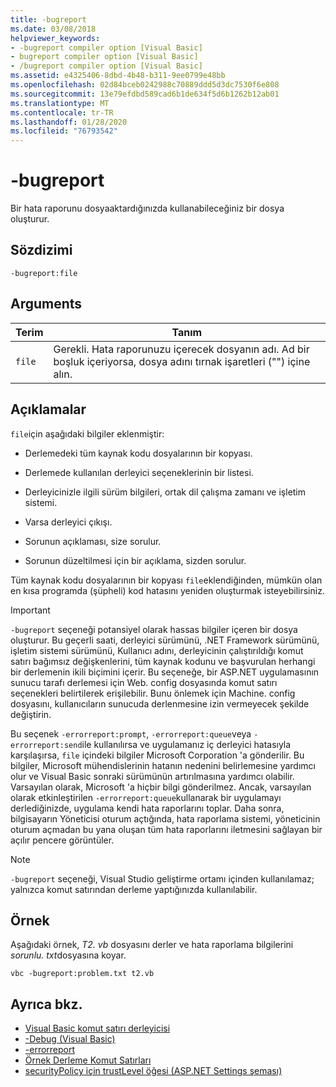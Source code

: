 ```yaml
---
title: -bugreport
ms.date: 03/08/2018
helpviewer_keywords:
- -bugreport compiler option [Visual Basic]
- bugreport compiler option [Visual Basic]
- /bugreport compiler option [Visual Basic]
ms.assetid: e4325406-8dbd-4b48-b311-9ee0799e48bb
ms.openlocfilehash: 02d84bceb0242988c70889ddd5d3dc7530f6e808
ms.sourcegitcommit: 13e79efdbd589cad6b1de634f5d6b1262b12ab01
ms.translationtype: MT
ms.contentlocale: tr-TR
ms.lasthandoff: 01/28/2020
ms.locfileid: "76793542"
---
```

# <a name="-bugreport"></a>-bugreport

Bir hata raporunu dosyaaktardığınızda kullanabileceğiniz bir dosya oluşturur.

## <a name="syntax"></a>Sözdizimi

```console
-bugreport:file
```

## <a name="arguments"></a>Arguments

|Terim|Tanım|
|---|---|
|`file`|Gerekli. Hata raporunuzu içerecek dosyanın adı. Ad bir boşluk içeriyorsa, dosya adını tırnak işaretleri ("") içine alın.|

## <a name="remarks"></a>Açıklamalar

`file`için aşağıdaki bilgiler eklenmiştir:

- Derlemedeki tüm kaynak kodu dosyalarının bir kopyası.

- Derlemede kullanılan derleyici seçeneklerinin bir listesi.

- Derleyicinizle ilgili sürüm bilgileri, ortak dil çalışma zamanı ve işletim sistemi.

- Varsa derleyici çıkışı.

- Sorunun açıklaması, size sorulur.

- Sorunun düzeltilmesi için bir açıklama, sizden sorulur.

Tüm kaynak kodu dosyalarının bir kopyası `file`eklendiğinden, mümkün olan en kısa programda (şüpheli) kod hatasını yeniden oluşturmak isteyebilirsiniz.

> [!IMPORTANT]
> `-bugreport` seçeneği potansiyel olarak hassas bilgiler içeren bir dosya oluşturur. Bu geçerli saati, derleyici sürümünü, .NET Framework sürümünü, işletim sistemi sürümünü, Kullanıcı adını, derleyicinin çalıştırıldığı komut satırı bağımsız değişkenlerini, tüm kaynak kodunu ve başvurulan herhangi bir derlemenin ikili biçimini içerir. Bu seçeneğe, bir ASP.NET uygulamasının sunucu tarafı derlemesi için Web. config dosyasında komut satırı seçenekleri belirtilerek erişilebilir. Bunu önlemek için Machine. config dosyasını, kullanıcıların sunucuda derlenmesine izin vermeyecek şekilde değiştirin.

Bu seçenek `-errorreport:prompt`, `-errorreport:queue`veya `-errorreport:send`ile kullanılırsa ve uygulamanız iç derleyici hatasıyla karşılaşırsa, `file` içindeki bilgiler Microsoft Corporation 'a gönderilir. Bu bilgiler, Microsoft mühendislerinin hatanın nedenini belirlemesine yardımcı olur ve Visual Basic sonraki sürümünün artırılmasına yardımcı olabilir. Varsayılan olarak, Microsoft 'a hiçbir bilgi gönderilmez. Ancak, varsayılan olarak etkinleştirilen `-errorreport:queue`kullanarak bir uygulamayı derlediğinizde, uygulama kendi hata raporlarını toplar. Daha sonra, bilgisayarın Yöneticisi oturum açtığında, hata raporlama sistemi, yöneticinin oturum açmadan bu yana oluşan tüm hata raporlarını iletmesini sağlayan bir açılır pencere görüntüler.

> [!NOTE]
> `-bugreport` seçeneği, Visual Studio geliştirme ortamı içinden kullanılamaz; yalnızca komut satırından derleme yaptığınızda kullanılabilir.

## <a name="example"></a>Örnek

Aşağıdaki örnek, *T2. vb* dosyasını derler ve hata raporlama bilgilerini *sorunlu. txt*dosyasına koyar.

```console
vbc -bugreport:problem.txt t2.vb
```

## <a name="see-also"></a>Ayrıca bkz.

- [Visual Basic komut satırı derleyicisi](index.md)
- [-Debug (Visual Basic)](debug.md)
- [-errorreport](errorreport.md)
- [Örnek Derleme Komut Satırları](sample-compilation-command-lines.md)
- [securityPolicy için trustLevel öğesi (ASP.NET Settings şeması)](https://docs.microsoft.com/previous-versions/dotnet/netframework-4.0/as399f0x(v=vs.100))
